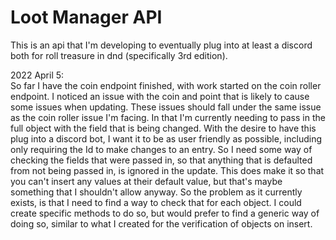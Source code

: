 # Loot Manager API

This is an api that I'm developing to eventually plug into at least a discord both for roll treasure in dnd (specifically 
3rd edition).

2022 April 5:  
So far I have the coin endpoint finished, with work started on the coin roller endpoint. I noticed an issue with the coin 
and point that is likely to cause some issues when updating. These issues should fall under the same issue as the
coin roller issue I'm facing. In that I'm currently needing to pass in the full object with the field that 
is being changed. With the desire to have this plug into a discord bot, I want it to be as user friendly as possible,
including only requiring the Id to make changes to an entry. So I need some way of checking the fields
that were passed in, so that anything that is defaulted from not being passed in, is ignored in the update.
This does make it so that you can't insert any values at their default value, but that's maybe something that I 
shouldn't allow anyway. So the problem as it currently exists, is that I need to find a way to check that for each object.
I could create specific methods to do so, but would prefer to find a generic way of doing so, similar to what I created for the 
verification of objects on insert.